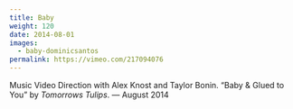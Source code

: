 ```yaml
---
title: Baby
weight: 120
date: 2014-08-01
images:
  - baby-dominicsantos
permalink: https://vimeo.com/217094076
---
```

Music Video Direction with Alex Knost and Taylor Bonin. “Baby & Glued to You” by _Tomorrows Tulips_. — August 2014